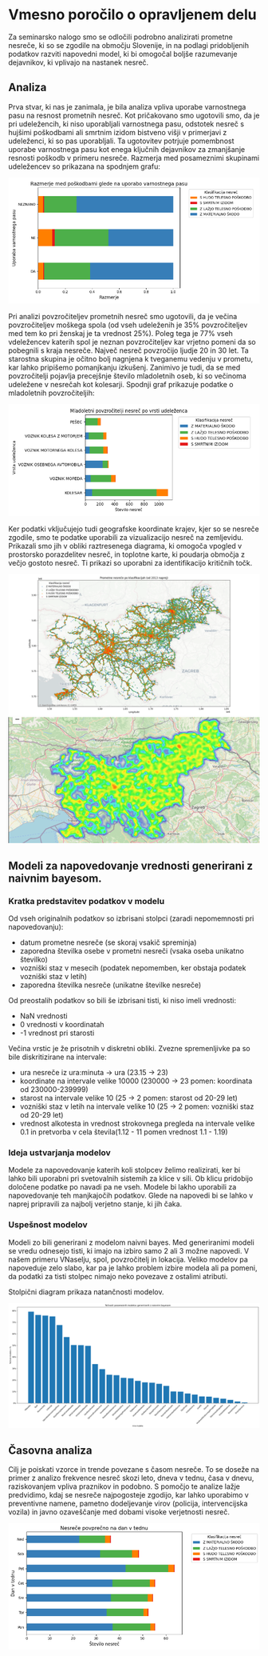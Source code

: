 # Vmesno poročilo o opravljenem delu

Za seminarsko nalogo smo se odločili podrobno analizirati prometne nesreče, ki so se zgodile na območju Slovenije, in na podlagi pridobljenih podatkov razviti napovedni model, ki bi omogočal boljše razumevanje dejavnikov, ki vplivajo na nastanek nesreč.

## Analiza

Prva stvar, ki nas je zanimala, je bila analiza vpliva uporabe varnostnega pasu na resnost prometnih nesreč. Kot pričakovano smo ugotovili smo, da je pri udeležencih, ki niso uporabljali varnostnega pasu, odstotek nesreč s hujšimi poškodbami ali smrtnim izidom bistveno višji v primerjavi z udeleženci, ki so pas uporabljali. Ta ugotovitev potrjuje pomembnost uporabe varnostnega pasu kot enega ključnih dejavnikov za zmanjšanje resnosti poškodb v primeru nesreče. Razmerja med posameznimi skupinami udeležencev so prikazana na spodnjem grafu:

![Razmerja](slike/razmerjeVarnostniPas.png "Graf nesreč po starostnih skupinah")

Pri analizi povzročiteljev prometnih nesreč smo ugotovili, da je večina povzročiteljev moškega spola (od vseh udeleženih je 35% povzročiteljev med tem ko pri ženskaj je ta vrednost 25%). Poleg tega je 77% vseh vdeležencev katerih spol je neznan povzročiteljev kar vrjetno pomeni da so pobegnili s kraja nesreče. Največ nesreč povzročijo ljudje 20 in 30 let. Ta starostna skupina je očitno bolj nagnjena k tveganemu vedenju v prometu, kar lahko pripišemo pomanjkanju izkušenj. Zanimivo je tudi, da se med povzročitelji pojavlja precejšnje število mladoletnih oseb, ki so večinoma udeležene v nesrečah kot kolesarji. Spodnji graf prikazuje podatke o mladoletnih povzročiteljih:

![Mladoletni](slike/nesreceMladoletnih.png "Graf mladoletnih povzročiteljev")

Ker podatki vključujejo tudi geografske koordinate krajev, kjer so se nesreče zgodile, smo te podatke uporabili za vizualizacijo nesreč na zemljevidu. Prikazali smo jih v obliki raztresenega diagrama, ki omogoča vpogled v prostorsko porazdelitev nesreč, in toplotne karte, ki poudarja območja z večjo gostoto nesreč. Ti prikazi so uporabni za identifikacijo kritičnih točk.

![Zemljevid](slike/zemljevidNesrec.png "Zemljevid prometnih nesreč")
![Heatmap](slike/heatmap.png "Toplotna karta prometnih nesreč")

## Modeli za napovedovanje vrednosti generirani z naivnim bayesom.

### Kratka predstavitev podatkov v modelu

Od vseh originalnih podatkov so izbrisani stolpci (zaradi nepomemnosti pri napovedovanju):
- datum prometne nesreče (se skoraj vsakič spreminja)
- zaporedna številka osebe v prometni nesreči (vsaka oseba unikatno številko) 
- vozniški staz v mesecih (podatek nepomemben, ker obstaja podatek vozniški staz v letih)
- zaporedna številka nesreče (unikatne številke nesreče)

Od preostalih podatkov so bili še izbrisani tisti, ki niso imeli vrednosti:
- NaN vrednosti
- 0 vrednosti v koordinatah
- -1 vrednost pri starosti

Večina vrstic je že prisotnih v diskretni obliki. Zvezne spremenljivke pa so bile diskritizirane na intervale:
- ura nesreče iz ura:minuta -> ura (23.15 -> 23)
- koordinate na intervale velike 10000 (230000 -> 23 pomen: koordinata od 230000-239999)
- starost na intervale velike 10 (25 -> 2 pomen: starost od 20-29 let)
- vozniški staz v letih na intervale velike 10 (25 -> 2 pomen: vozniški staz od 20-29 let)
- vrednost alkotesta in vrednost strokovnega pregleda na intervale velike 0.1 in pretvorba v cela števila(1.12 - 11 pomen vrednost 1.1 - 1.19)

### Ideja ustvarjanja modelov

Modele za napovedovanje katerih koli stolpcev želimo realizirati, ker bi lahko bili uporabni pri svetovalnih sistemih
za klice v sili. Ob klicu pridobijo določene podatke po navadi pa ne vseh. Modele bi lakho uporabili za napovedovanje 
teh manjkajočih podatkov. Glede na napovedi bi se lahko v naprej pripravili za najbolj verjetno stanje, ki jih čaka.

### Uspešnost modelov

Modeli zo bili generirani z modelom naivni bayes.
Med generiranimi modeli se vredu odnesejo tisti, ki imajo na izbiro samo 2 ali 3 možne napovedi.
V našem primeru VNaselju, spol, povzročitelj in lokacija. Veliko modelov pa napoveduje zelo slabo, kar
pa je lahko problem izbire modela ali pa pomeni, da podatki za tisti stolpec nimajo neko povezave z ostalimi atributi.

Stolpični diagram prikaza natančnosti modelov.

![Graf](slike/accuracy_graph.png "Slika grafa natančnosti")

## Časovna analiza

Cilj je poiskati vzorce in trende povezane s časom nesreče. To se doseže na primer z analizo frekvence nesreč skozi leto, dneva v tednu, časa v dnevu, raziskovanjem vpliva praznikov in podobno. S pomočjo te analize lažje predvidimo, kdaj se nesreče najpogosteje zgodijo, kar lahko uporabimo v preventivne namene, pametno dodeljevanje virov (policija, intervencijska vozila) in javno ozaveščanje med dobami visoke verjetnosti nesreč.

![Dnevno](slike/nesrece_dnevno.png "Slika grafa nesreč")